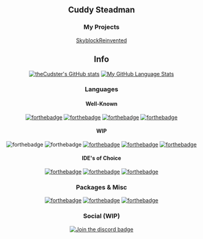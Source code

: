 <div align="center">
  
## Cuddy Steadman
### My Projects
  
[SkyblockReinvented](https://github.com/theCudster/SkyblockReinvented)<br>
  
## Info
[![theCudster's GitHub stats](https://github-readme-stats.vercel.app/api?username=theCudster)](https://github.com/anuraghazra/github-readme-stats)
[![My GitHub Language Stats](https://github-readme-stats.vercel.app/api/top-langs/?username=theCudster)]()
### Languages
#### Well-Known
[![forthebadge](https://img.shields.io/badge/kotlin-7e46fb.svg?&style=for-the-badge&logo=kotlin&logoColor=white)](https://kotlinlang.org)
[![forthebadge](https://img.shields.io/badge/java-e00000.svg?&style=for-the-badge&logo=java&logoColor=white)](https://java.com)
[![forthebadge](https://img.shields.io/badge/python-ffd448.svg?&style=for-the-badge&logo=python&logoColor=black)](https://python.org)
[![forthebadge](https://img.shields.io/badge/latex-%23008080.svg?style=for-the-badge&logo=latex&logoColor=white)](https://www.latex-project.org)
#### WIP
![forthebadge](https://img.shields.io/badge/html-green.svg?&style=for-the-badge&logo=html5&logoColor=white)
![forthebadge](https://img.shields.io/badge/css-magenta.svg?&style=for-the-badge&logo=css3&logoColor=white)
[![forthebadge](https://img.shields.io/badge/javascript-fcdc00.svg?&style=for-the-badge&logo=javascript&logoColor=black)](https://javascript.com)
[![forthebadge](https://img.shields.io/badge/typescript-3178c6.svg?&style=for-the-badge&logo=typescript&logoColor=white)](https://www.typescriptlang.org)
[![forthebadge](https://img.shields.io/badge/node.js-%2343853D.svg?style=for-the-badge&logo=node-dot-js&logoColor=white)](https://nodejs.org)
#### IDE's of Choice
[![forthebadge](https://img.shields.io/badge/IntelliJIDEA-000000.svg?style=for-the-badge&logo=intellij-idea&logoColor=white)](https://www.jetbrains.com/idea/)
[![forthebadge](https://img.shields.io/badge/Atom-%2366595C.svg?style=for-the-badge&logo=atom&logoColor=white)](https://atom.io)
[![forthebadge](https://img.shields.io/badge/pycharm-143?style=for-the-badge&logo=pycharm&logoColor=black&color=black&labelColor=green)](https://www.jetbrains.com/pycharm/)
### Packages & Misc
[![forthebadge](https://img.shields.io/badge/git-%23F05033.svg?style=for-the-badge&logo=git&logoColor=white)](https://git-scm.com)
[![forthebadge](https://img.shields.io/badge/numpy-%23013243.svg?style=for-the-badge&logo=numpy&logoColor=white)](https://numpy.org)
[![forthebadge](https://img.shields.io/badge/Keras-%23D00000.svg?style=for-the-badge&logo=Keras&logoColor=white)](https://keras.io)
### Social (WIP)
  [![Join the discord badge](https://img.shields.io/badge/Join%20my%20Discord-7289da.svg?style=for-the-badge&logo=discord&logoColor=white)](https://discord.gg/xkeYgZrRbN)
</div>
